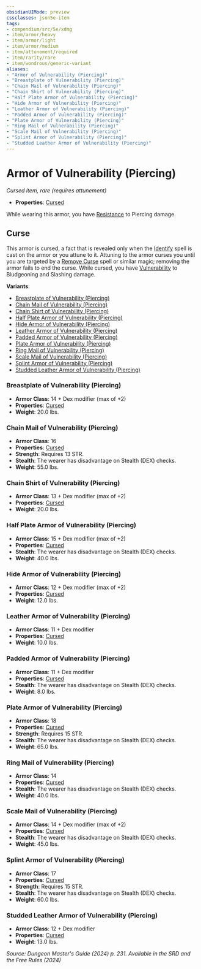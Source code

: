 ```yaml
---
obsidianUIMode: preview
cssclasses: json5e-item
tags:
- compendium/src/5e/xdmg
- item/armor/heavy
- item/armor/light
- item/armor/medium
- item/attunement/required
- item/rarity/rare
- item/wondrous/generic-variant
aliases: 
- "Armor of Vulnerability (Piercing)"
- "Breastplate of Vulnerability (Piercing)"
- "Chain Mail of Vulnerability (Piercing)"
- "Chain Shirt of Vulnerability (Piercing)"
- "Half Plate Armor of Vulnerability (Piercing)"
- "Hide Armor of Vulnerability (Piercing)"
- "Leather Armor of Vulnerability (Piercing)"
- "Padded Armor of Vulnerability (Piercing)"
- "Plate Armor of Vulnerability (Piercing)"
- "Ring Mail of Vulnerability (Piercing)"
- "Scale Mail of Vulnerability (Piercing)"
- "Splint Armor of Vulnerability (Piercing)"
- "Studded Leather Armor of Vulnerability (Piercing)"
---
```

# Armor of Vulnerability (Piercing)
*Cursed item, rare (requires attunement)*  


- **Properties**: [Cursed](item-properties.md#Cursed%20Items)

While wearing this armor, you have [Resistance](/3-Mechanics/CLI/variant-rules/resistance-xphb.md) to Piercing damage.

## Curse

This armor is cursed, a fact that is revealed only when the [Identify](/3-Mechanics/CLI/spells/identify-xphb.md) spell is cast on the armor or you attune to it. Attuning to the armor curses you until you are targeted by a [Remove Curse](/3-Mechanics/CLI/spells/remove-curse-xphb.md) spell or similar magic; removing the armor fails to end the curse. While cursed, you have [Vulnerability](/3-Mechanics/CLI/variant-rules/vulnerability-xphb.md) to Bludgeoning and Slashing damage.

**Variants**:
- [Breastplate of Vulnerability (Piercing)](#Breastplate%20of%20Vulnerability%20(Piercing))
- [Chain Mail of Vulnerability (Piercing)](#Chain%20Mail%20of%20Vulnerability%20(Piercing))
- [Chain Shirt of Vulnerability (Piercing)](#Chain%20Shirt%20of%20Vulnerability%20(Piercing))
- [Half Plate Armor of Vulnerability (Piercing)](#Half%20Plate%20Armor%20of%20Vulnerability%20(Piercing))
- [Hide Armor of Vulnerability (Piercing)](#Hide%20Armor%20of%20Vulnerability%20(Piercing))
- [Leather Armor of Vulnerability (Piercing)](#Leather%20Armor%20of%20Vulnerability%20(Piercing))
- [Padded Armor of Vulnerability (Piercing)](#Padded%20Armor%20of%20Vulnerability%20(Piercing))
- [Plate Armor of Vulnerability (Piercing)](#Plate%20Armor%20of%20Vulnerability%20(Piercing))
- [Ring Mail of Vulnerability (Piercing)](#Ring%20Mail%20of%20Vulnerability%20(Piercing))
- [Scale Mail of Vulnerability (Piercing)](#Scale%20Mail%20of%20Vulnerability%20(Piercing))
- [Splint Armor of Vulnerability (Piercing)](#Splint%20Armor%20of%20Vulnerability%20(Piercing))
- [Studded Leather Armor of Vulnerability (Piercing)](#Studded%20Leather%20Armor%20of%20Vulnerability%20(Piercing))

### Breastplate of Vulnerability (Piercing)

- **Armor Class**: 14 + Dex modifier (max of +2)
- **Properties**: [Cursed](item-properties.md#Cursed%20Items)
- **Weight**: 20.0 lbs.

### Chain Mail of Vulnerability (Piercing)

- **Armor Class**: 16
- **Properties**: [Cursed](item-properties.md#Cursed%20Items)
- **Strength**: Requires 13 STR.
- **Stealth**: The wearer has disadvantage on Stealth (DEX) checks.
- **Weight**: 55.0 lbs.

### Chain Shirt of Vulnerability (Piercing)

- **Armor Class**: 13 + Dex modifier (max of +2)
- **Properties**: [Cursed](item-properties.md#Cursed%20Items)
- **Weight**: 20.0 lbs.

### Half Plate Armor of Vulnerability (Piercing)

- **Armor Class**: 15 + Dex modifier (max of +2)
- **Properties**: [Cursed](item-properties.md#Cursed%20Items)
- **Stealth**: The wearer has disadvantage on Stealth (DEX) checks.
- **Weight**: 40.0 lbs.

### Hide Armor of Vulnerability (Piercing)

- **Armor Class**: 12 + Dex modifier (max of +2)
- **Properties**: [Cursed](item-properties.md#Cursed%20Items)
- **Weight**: 12.0 lbs.

### Leather Armor of Vulnerability (Piercing)

- **Armor Class**: 11 + Dex modifier
- **Properties**: [Cursed](item-properties.md#Cursed%20Items)
- **Weight**: 10.0 lbs.

### Padded Armor of Vulnerability (Piercing)

- **Armor Class**: 11 + Dex modifier
- **Properties**: [Cursed](item-properties.md#Cursed%20Items)
- **Stealth**: The wearer has disadvantage on Stealth (DEX) checks.
- **Weight**: 8.0 lbs.

### Plate Armor of Vulnerability (Piercing)

- **Armor Class**: 18
- **Properties**: [Cursed](item-properties.md#Cursed%20Items)
- **Strength**: Requires 15 STR.
- **Stealth**: The wearer has disadvantage on Stealth (DEX) checks.
- **Weight**: 65.0 lbs.

### Ring Mail of Vulnerability (Piercing)

- **Armor Class**: 14
- **Properties**: [Cursed](item-properties.md#Cursed%20Items)
- **Stealth**: The wearer has disadvantage on Stealth (DEX) checks.
- **Weight**: 40.0 lbs.

### Scale Mail of Vulnerability (Piercing)

- **Armor Class**: 14 + Dex modifier (max of +2)
- **Properties**: [Cursed](item-properties.md#Cursed%20Items)
- **Stealth**: The wearer has disadvantage on Stealth (DEX) checks.
- **Weight**: 45.0 lbs.

### Splint Armor of Vulnerability (Piercing)

- **Armor Class**: 17
- **Properties**: [Cursed](item-properties.md#Cursed%20Items)
- **Strength**: Requires 15 STR.
- **Stealth**: The wearer has disadvantage on Stealth (DEX) checks.
- **Weight**: 60.0 lbs.

### Studded Leather Armor of Vulnerability (Piercing)

- **Armor Class**: 12 + Dex modifier
- **Properties**: [Cursed](item-properties.md#Cursed%20Items)
- **Weight**: 13.0 lbs.


*Source: Dungeon Master's Guide (2024) p. 231. Available in the <span title='Systems Reference Document (5.2)'>SRD</span> and the Free Rules (2024)*